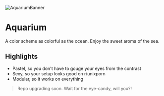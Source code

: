 ![AquariumBanner](https://user-images.githubusercontent.com/57213270/113396636-753b8580-93b9-11eb-9fab-0dd66a8bbc8a.png)

# Aquarium
A color scheme as colorful as the ocean. Enjoy the sweet aroma of the sea.

## Highlights

- Pastel, so you don't have to gouge your eyes from the contrast
- Sexy, so your setup looks good on r/unixporn
- Modular, so it works on everything

> Repo upgrading soon. Wait for the eye-candy, will you?!
